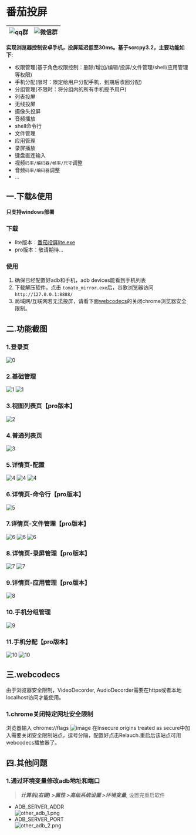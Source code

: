 # 番茄投屏
|![qq群](asset/qq_code.png)|![微信群](asset/qr_code.png)|
|---------------------------|----------------------------------|

  
**实现浏览器控制安卓手机，投屏延迟低至30ms。基于scrcpy3.2，主要功能如下:**
- 权限管理(基于角色权限控制：删除/增加/编辑/投屏/文件管理/shell/应用管理等权限)
- 手机分配(限时：限定给用户分配手机，到期后收回分配)
- 分组管理(不限时：将分组内的所有手机授予用户)
- 列表投屏
- 无线投屏
- 摄像头投屏
- 音频播放
- shell命令行
- 文件管理
- 应用管理
- 录屏播放
- 键盘直连输入
- 视频`码率/编码器/帧率/尺寸`调整
- 音频`码率/编码器`调整
- ...

## 一.下载&使用
**只支持windows部署**  
### 下载
- lite版本：[番茄投屏lite.exe](https://github.com/lim1942/tomato-mirror/releases/download/v1.0.0/tomato_mirror_lite1.0.0.exe)
- pro版本：敬请期待...

### 使用
1. 确保已经配置好adb和手机，adb devices能看到手机列表
2. 下载解压软件，点击 `tomato_mirror.exe`后，谷歌浏览器访问 `http://127.0.0.1:8888/`
3. 局域网/互联网若无法投屏，请看下面[webcodecs](#%E4%B8%89webcodecs)的关闭chrome浏览器安全限制。

## 二.功能截图
### 1.登录页
![0](asset/0.png)
### 2.基础管理
![1](asset/1.png)
![1](asset/1-1.png)
### 3.视图列表页【pro版本】
![2](asset/2.png)
### 4.普通列表页
![3](asset/3.png)
### 5.详情页-配置
![4](asset/4.png)
![4](asset/4-1.png)
![4](asset/4-2.png)
### 6.详情页-命令行【pro版本】
![5](asset/5.png)
### 7.详情页-文件管理【pro版本】
![6](asset/6.png)
![6](asset/6-1.png)
![6](asset/6-2.png)
### 8.详情页-录屏管理【pro版本】
![7](asset/7.png)
![7](asset/7-1.png)
### 9.详情页-应用管理【pro版本】
![8](asset/8.png)
### 10.手机分组管理
![9](asset/9.png)
### 11.手机分配【pro版本】
![10](asset/10.png)
![10](asset/10-1.png)



## 三.webcodecs
由于浏览器安全限制，VideoDecorder, AudioDecorder需要在https或者本地localhost访问才能使用。  
### 1.chrome关闭特定网址安全限制
浏览器输入 chrome://flags
![image](asset/chrome.png)
在Insecure origins treated as secure中加入需要关闭安全限制站点，逗号分隔，配置好点击Relauch.重启后该站点可用webcodecs播放器了。

## 四.其他问题
### 1.通过环境变量修改adb地址和端口
> ***计算机(右键) >属性 >高级系统设置 >环境变量***,  设置完重启软件
- ADB_SERVER_ADDR  
![other_adb_1.png](asset%2Fother_adb_1.png)
- ADB_SERVER_PORT  
![other_adb_2.png](asset%2Fother_adb_2.png)
